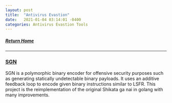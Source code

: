 ```yaml
---
layout: post
title:  "Antivirus Evastion"
date:   2021-01-04 03:14:01 -0400
categories: Antivirus Evastion Tools
---
```

##### [Return Home](https://thegetch.github.io/penetration/testing/resources/2020/07/24/Home/)

---

### [SGN](https://github.com/EgeBalci/sgn)

SGN is a polymorphic binary encoder for offensive security purposes such as generating statically undetectable binary payloads. It uses an additive feedback loop to encode given binary instructions similar to LSFR. This project is the reimplementation of the original Shikata ga nai in golang with many improvements.


